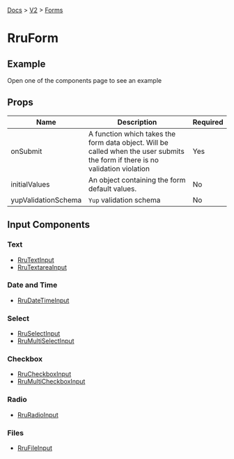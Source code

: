 [Docs](/) > [V2](/docs/v2/get-started) > [Forms](/docs/v2/components/RruForm)

# RruForm

## Example
Open one of the components page to see an example


## Props

| Name                | Description                                                                                                                    | Required |
| ------------------- | ------------------------------------------------------------------------------------------------------------------------------ | -------- |
| onSubmit            | A function which takes the form data object. Will be called when the user submits the form if there is no validation violation | Yes      |
| initialValues       | An object containing the form default values.                                                                                  | No       |
| yupValidationSchema | `Yup` validation schema                                                                                                        | No       |

## Input Components

### Text

- [RruTextInput](/docs/v2/components/RruTextInput)
- [RruTextareaInput](/docs/v2/components/RruTextareaInput)

### Date and Time

- [RruDateTimeInput](/docs/v2/components/RruDateTimeInput)

### Select

- [RruSelectInput](/docs/v2/components/RruSelectInput)
- [RruMultiSelectInput](/docs/v2/components/RruMultiSelectInput)

### Checkbox

- [RruCheckboxInput](/docs/v2/components/RruCheckboxInput)
- [RruMultiCheckboxInput](/docs/v2/components/RruMultiCheckboxInput)

### Radio

- [RruRadioInput](/docs/v2/components/RruRadioInput)

### Files

- [RruFileInput](/docs/v2/components/RruFileInput)
